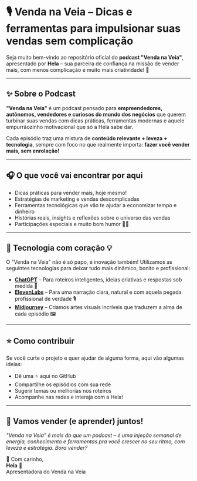 # 🎙️ Venda na Veia – Dicas e ferramentas para impulsionar suas vendas sem complicação

Seja muito bem-vindo ao repositório oficial do **podcast "Venda na Veia"**, apresentado por **Hela** – sua parceira de confiança na missão de vender mais, com menos complicação e muito mais criatividade! 🚀

---

## ✨ Sobre o Podcast

**"Venda na Veia"** é um podcast pensado para **empreendedores, autônomos, vendedores e curiosos do mundo dos negócios** que querem turbinar suas vendas com dicas práticas, ferramentas modernas e aquele empurrãozinho motivacional que só a Hela sabe dar.

Cada episódio traz uma mistura de **conteúdo relevante + leveza + tecnologia**, sempre com foco no que realmente importa: **fazer você vender mais, sem enrolação!**

---

## 🎧 O que você vai encontrar por aqui

- Dicas práticas para vender mais, hoje mesmo!
- Estratégias de marketing e vendas descomplicadas
- Ferramentas tecnológicas que vão te ajudar a economizar tempo e dinheiro
- Histórias reais, insights e reflexões sobre o universo das vendas
- Participações especiais e muito bom humor 💬✨

---

## 🤖 Tecnologia com coração 💡

O "Venda na Veia" não é só papo, é inovação também! Utilizamos as seguintes tecnologias para deixar tudo mais dinâmico, bonito e profissional:

- **[ChatGPT](https://openai.com/chatgpt)** – Para roteiros inteligentes, ideias criativas e respostas sob medida 🎯
- **[ElevenLabs](https://www.elevenlabs.io/)** – Para uma narração clara, natural e com aquela pegada profissional de verdade 🎙️
- **[Midjourney](https://www.midjourney.com/)** – Criamos artes visuais incríveis que traduzem a alma de cada episódio 🖼️

---

## ⭐ Como contribuir

Se você curte o projeto e quer ajudar de alguma forma, aqui vão algumas ideias:

- Dê uma ⭐ aqui no GitHub
- Compartilhe os episódios com sua rede
- Sugerir temas ou melhorias nos roteiros
- Acompanhe nas redes e interaja com a Hela!

---

## 💬 Vamos vender (e aprender) juntos!

_"Venda na Veia" é mais do que um podcast – é uma injeção semanal de energia, conhecimento e ferramentas pra você crescer no seu ritmo, com leveza e estratégia. Bora vender?_

🚀 Com carinho,  
**Hela** 💜  
Apresentadora do Venda na Veia  
